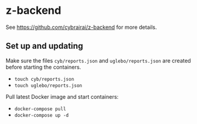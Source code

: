 # z-backend

See https://github.com/cybrairai/z-backend for more details.

## Set up and updating

Make sure the files `cyb/reports.json` and `uglebo/reports.json` are
created before starting the containers.

- `touch cyb/reports.json`
- `touch uglebo/reports.json`

Pull latest Docker image and start containers:

- `docker-compose pull`
- `docker-compose up -d`
